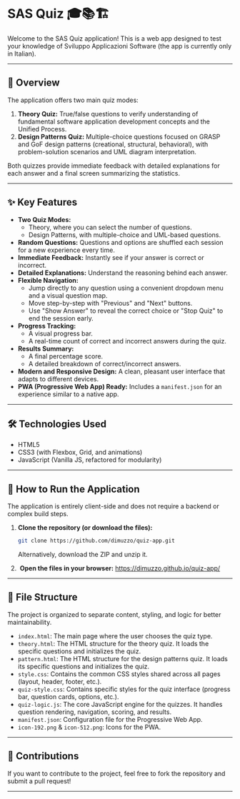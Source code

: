 # SAS Quiz 🎓📚🏗️

Welcome to the SAS Quiz application! This is a web app designed to test your knowledge of Sviluppo Applicazioni Software (the app is currently only in Italian).

---

## 🌟 Overview

The application offers two main quiz modes:

1.  **Theory Quiz:** True/false questions to verify understanding of fundamental software application development concepts and the Unified Process.
2.  **Design Patterns Quiz:** Multiple-choice questions focused on GRASP and GoF design patterns (creational, structural, behavioral), with problem-solution scenarios and UML diagram interpretation.

Both quizzes provide immediate feedback with detailed explanations for each answer and a final screen summarizing the statistics.

---

## ✨ Key Features

* **Two Quiz Modes:**
    * Theory, where you can select the number of questions.
    * Design Patterns, with multiple-choice and UML-based questions.
* **Random Questions:** Questions and options are shuffled each session for a new experience every time.
* **Immediate Feedback:** Instantly see if your answer is correct or incorrect.
* **Detailed Explanations:** Understand the reasoning behind each answer.
* **Flexible Navigation:**
    * Jump directly to any question using a convenient dropdown menu and a visual question map.
    * Move step-by-step with "Previous" and "Next" buttons.
    * Use "Show Answer" to reveal the correct choice or "Stop Quiz" to end the session early.
* **Progress Tracking:**
    * A visual progress bar.
    * A real-time count of correct and incorrect answers during the quiz.
* **Results Summary:**
    * A final percentage score.
    * A detailed breakdown of correct/incorrect answers.
* **Modern and Responsive Design:** A clean, pleasant user interface that adapts to different devices.
* **PWA (Progressive Web App) Ready:** Includes a `manifest.json` for an experience similar to a native app.

---

## 🛠️ Technologies Used

* HTML5
* CSS3 (with Flexbox, Grid, and animations)
* JavaScript (Vanilla JS, refactored for modularity)

---

## 🚀 How to Run the Application

The application is entirely client-side and does not require a backend or complex build steps.

1.  **Clone the repository (or download the files):**
    ```bash
    git clone https://github.com/dimuzzo/quiz-app.git
    ```
    Alternatively, download the ZIP and unzip it.

2.  **Open the files in your browser:**
    https://dimuzzo.github.io/quiz-app/

---

## 📁 File Structure

The project is organized to separate content, styling, and logic for better maintainability.

* `index.html`: The main page where the user chooses the quiz type.
* `theory.html`: The HTML structure for the theory quiz. It loads the specific questions and initializes the quiz.
* `pattern.html`: The HTML structure for the design patterns quiz. It loads its specific questions and initializes the quiz.
* `style.css`: Contains the common CSS styles shared across all pages (layout, header, footer, etc.).
* `quiz-style.css`: Contains specific styles for the quiz interface (progress bar, question cards, options, etc.).
* `quiz-logic.js`: The core JavaScript engine for the quizzes. It handles question rendering, navigation, scoring, and results.
* `manifest.json`: Configuration file for the Progressive Web App.
* `icon-192.png` & `icon-512.png`: Icons for the PWA.

---

## 🙏 Contributions

If you want to contribute to the project, feel free to fork the repository and submit a pull request!

---
